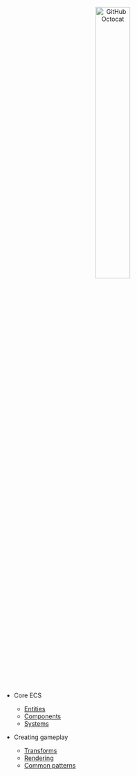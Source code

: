 <p align="center">
  <img alt="GitHub Octocat" src="https://longshilin.com/images/favicon.png" width="40%">
</p>

- Core ECS

  - [Entities](Entities/latest/entities.md)
  - [Components](components.md)
  - [Systems](systems.md)

- Creating gameplay
	- [Transforms](transforms.md)
	- [Rendering](rendering.md)
	- [Common patterns](common-patterns.md)
<!--stackedit_data:
eyJoaXN0b3J5IjpbLTU3OTY2MTUyOCwxMDkxOTg3NF19
-->